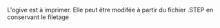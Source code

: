 L'ogive est à imprimer. Elle peut être modifée à partir du fichier .STEP en conservant le filetage

<script src="https://github.com/berryrocket/minif-origin/blob/main/0.%20Ogive/Ogive.stl"></script>
